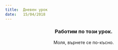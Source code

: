 ```yaml
---
title:  Дневен урок
date:   15/04/2018
---
```


### <center>Работим по този урок.</center>
<center>Моля, върнете се по-късно.</center>